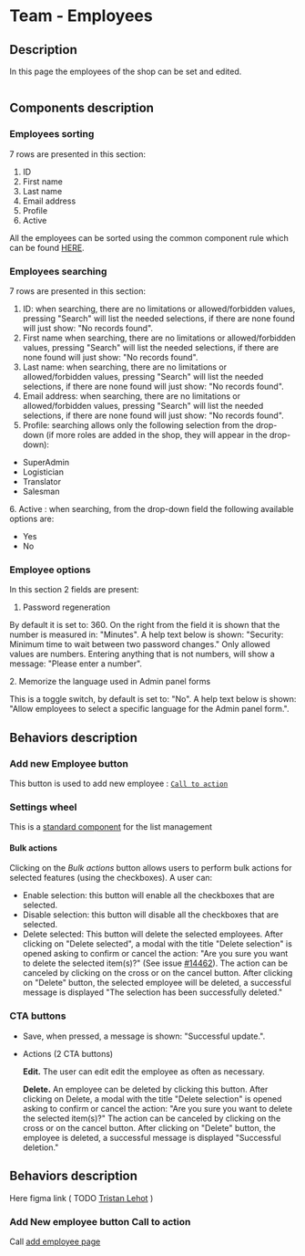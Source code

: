 # Team - Employees

## Description

In this page the employees of the shop can be set and edited.&#x20;

<figure><img src="../../../../.gitbook/assets/Screenshot 2022-09-21 at 17-12-47 Employees • test.png" alt=""><figcaption></figcaption></figure>

## Components description

### Employees sorting

7 rows are presented in this section:

1. ID&#x20;
2. First name
3. Last name
4. Email address
5. Profile
6. Active

All the employees can be sorted using the common component rule which can be found [HERE](https://app.gitbook.com/o/-MAz0PPl5s9ulE9xyliu/s/eRh5ljXXvELkmmdiRmg8/\~/changes/LBfyCScRUjOVa2zoG5Ub/functional-documentation/ux-ui/common-components/sorting-rule).



### Employees searching

7 rows are presented in this section:

1. ID: when searching, there are no limitations or allowed/forbidden values, pressing "Search" will list the needed selections, if there are none found will just show: "No records found".
2. First name  when searching, there are no limitations or allowed/forbidden values, pressing "Search" will list the needed selections, if there are none found will just show: "No records found".
3. Last name: when searching, there are no limitations or allowed/forbidden values, pressing "Search" will list the needed selections, if there are none found will just show: "No records found".
4. Email address: when searching, there are no limitations or allowed/forbidden values, pressing "Search" will list the needed selections, if there are none found will just show: "No records found".
5. Profile: searching allows only the following selection from the drop-down (if more roles are added in the shop, they will appear in the drop-down):&#x20;

* SuperAdmin
* Logistician
* Translator
* Salesman

6\. Active : when searching, from the drop-down field the following available options are:

* Yes
* No

### Employee options

In this section 2 fields are present:

1. Password regeneration

By default it is set to: 360. On the right from the field it is shown that the number is measured in: "Minutes". A help text below is shown: "Security: Minimum time to wait between two password changes." Only allowed values are numbers. Entering anything that is not numbers, will show a message: "Please enter a number".

2\. Memorize the language used in Admin panel forms

This is a toggle switch, by default is set to: "No". A help text below is shown: "Allow employees to select a specific language for the Admin panel form.".

## Behaviors description

### Add new Employee button

This button is used to add new employee : [`Call to action`](https://app.gitbook.com/o/-MAz0PPl5s9ulE9xyliu/s/eRh5ljXXvELkmmdiRmg8/\~/changes/AC6MLBkSBL33Yd0iYykc/functional-documentation/ux-ui/back-office/configure/advanced-parameters/team-employees#add-new-employeee-cta)

### Settings wheel

This is a [standard component](../../common-components/grid-component/settings-wheel.md) for the list management

#### Bulk actions

Clicking on the _Bulk actions_ button allows users to perform bulk actions for selected features (using the checkboxes). A user can:

* Enable selection: this button will enable all the checkboxes that are selected.
* Disable selection: this button will disable all the checkboxes that are selected.
* Delete selected: This button will delete the selected employees. After clicking on "Delete selected", a modal with the title "Delete selection" is opened asking to confirm or cancel the action: "Are you sure you want to delete the selected item(s)?" (See issue [#14462](https://github.com/PrestaShop/PrestaShop/issues/14462)). The action can be canceled by clicking on the cross or on the cancel button. After clicking on "Delete" button, the selected employee will be deleted, a successful message is displayed "The selection has been successfully deleted."

### CTA buttons

* Save, when pressed, a message is shown: "Successful update.".
*   Actions (2 CTA buttons)

    **Edit.** The user can edit edit the employee as often as necessary.

    **Delete.** An employee can be deleted by clicking this button. After clicking on Delete, a modal with the title "Delete selection" is opened asking to confirm or cancel the action: "Are you sure you want to delete the selected item(s)?" The action can be canceled by clicking on the cross or on the cancel button. After clicking on "Delete" button, the employee is deleted, a successful message is displayed "Successful deletion."

## Behaviors description

Here figma link ( TODO [Tristan Lehot](http://localhost:5000/u/wxuQ8dEUfYTsCcCBbcFmmedKE5t2 "mention") )



### Add New employee button Call to action <a href="#add-new-employeee-cta" id="add-new-employeee-cta"></a>

Call [add employee page](https://app.gitbook.com/o/-MAz0PPl5s9ulE9xyliu/s/eRh5ljXXvELkmmdiRmg8/\~/changes/AC6MLBkSBL33Yd0iYykc/functional-documentation/ux-ui/back-office/configure/advanced-parameters/team-employees/add-edit-employee)





